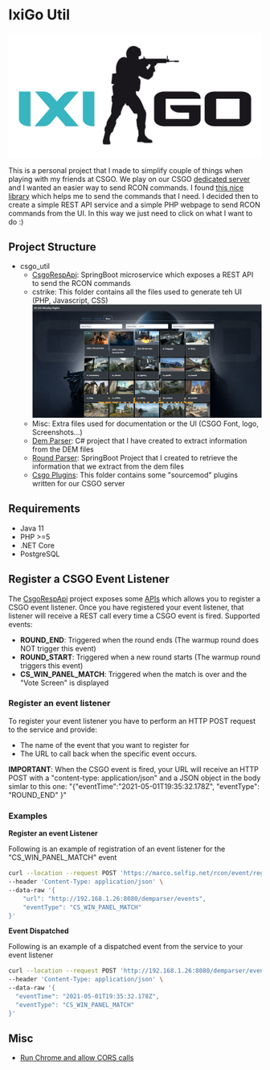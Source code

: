 # IxiGo Util

![Rcon UI](./misc/pictures/ixigo-logo.png)

This is a personal project that I made to simplify couple of things when playing with my friends at CSGO. We play on our CSGO [dedicated server](https://github.com/marcosolina/csgo_server) and I wanted an easier way to send RCON commands. I found [this nice library](https://github.com/Kronos666/rkon-core) which helps me to send the commands that I need. I decided then to create a simple REST API service and a simple PHP webpage to send RCON commands from the UI. In this way we just need to click on what I want to do :)

## Project Structure

- csgo_util
  - [CsgoRespApi](https://github.com/marcosolina/csgo_util/tree/main/CsgoRestApi): SpringBoot microservice which exposes a REST API to send the RCON commands
  - cstrike: This folder contains all the files used to generate teh UI (PHP, Javascript, CSS)
  ![Rcon UI](./misc/pictures/rconui.png)
  - Misc: Extra files used for documentation or the UI (CSGO Font, logo, Screenshots...)
  - [Dem Parser](https://github.com/marcosolina/csgo_util/tree/main/DemParser): C# project that I have created to extract information from the DEM files
  - [Round Parser](https://github.com/marcosolina/csgo_util/tree/main/RoundParser): SpringBoot Project that I created to retrieve the information that we extract from the dem files
  - [Csgo Plugins](https://github.com/marcosolina/csgo_util/tree/main/CsgoPlugins): This folder contains some "sourcemod" plugins written for our CSGO server

## Requirements

- Java 11
- PHP >=5
- .NET Core
- PostgreSQL

## Register a CSGO Event Listener

The [CsgoRespApi](https://github.com/marcosolina/csgo_util/tree/main/CsgoRestApi) project exposes some [APIs](https://marco.selfip.net/rcon/swagger-ui.html) which allows you to register a CSGO event listener. Once you have registered your event listener, that listener will receive a REST call every time a CSGO event is fired.
Supported events:

- **ROUND_END**: Triggered when the round ends (The warmup round does NOT trigger this event)
- **ROUND_START**: Triggered when a new round starts (The warmup round triggers this event)
- **CS_WIN_PANEL_MATCH**: Triggered when the match is over and the "Vote Screen" is displayed

### Register an event listener

To register your event listener you have to perform an HTTP POST request to the service and provide:

- The name of the event that you want to register for
- The URL to call back when the specific event occurs.

**IMPORTANT**: When the CSGO event is fired, your URL will receive an HTTP POST with a "content-type: application/json" and a JSON object in the body simlar to this one: "{"eventTime":"2021-05-01T19:35:32.178Z", "eventType": "ROUND_END" }"

### **Examples**

**Register an event Listener**

Following is an example of registration of an event listener for the "CS_WIN_PANEL_MATCH" event

~~~~bash
curl --location --request POST 'https://marco.selfip.net/rcon/event/register' \
--header 'Content-Type: application/json' \
--data-raw '{
    "url": "http://192.168.1.26:8080/demparser/events",
    "eventType": "CS_WIN_PANEL_MATCH"
}'
~~~~

**Event Dispatched**

Following is an example of a dispatched event from the service to your event listener

~~~~bash
curl --location --request POST 'http://192.168.1.26:8080/demparser/events' \
--header 'Content-Type: application/json' \
--data-raw '{
  "eventTime": "2021-05-01T19:35:32.178Z",
  "eventType": "CS_WIN_PANEL_MATCH"
}'
~~~~

## Misc

- [Run Chrome and allow CORS calls](https://stackoverflow.com/questions/3102819/disable-same-origin-policy-in-chrome)